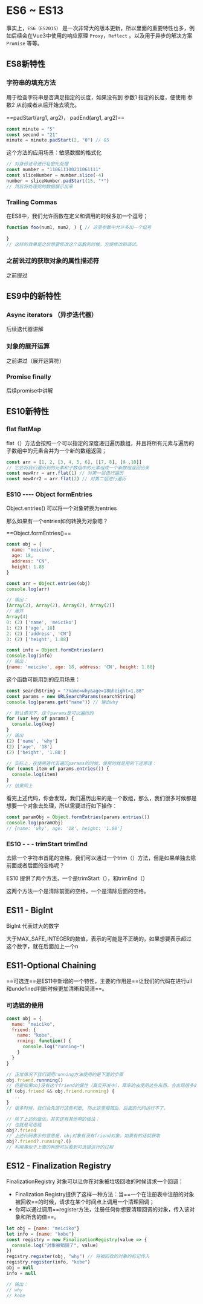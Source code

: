 # ES6 ~ ES13



事实上，`ES6（ES2015）` 是一次非常大的版本更新，所以里面的重要特性也多，例如后续会在Vue3中使用的响应原理 `Proxy`，`Reflect` 。以及用于异步的解决方案 `Promise` 等等。



## ES8新特性

### 字符串的填充方法

用于检查字符串是否满足指定的长度，如果没有到 参数1 指定的长度，便使用 参数2 从前或者从后开始去填充。

==padStart(arg1, arg2)， padEnd(arg1, arg2)==

```js
const minute = "5"
const second = "21"
minute = minute.padStart(2, "0") // 05
```

这个方法的应用场景：敏感数据的格式化

```js
// 对身份证号进行私密化处理
const number = "110611100211061111"
const sliceNumber = number.slice(-4)
number = sliceNumber.padStart(15, "*")
// 然后将处理完的数据展示出来
```



### Trailing  Commas

在ES8中，我们允许函数在定义和调用的时候多加一个逗号；

```js
function foo(num1, num2, ) { // 这里参数中允许多加一个逗号
  
}
// 这样的效果是之后想要修改这个函数的时候，方便修改和调试。
```



### 之前说过的获取对象的属性描述符

之前提过





## ES9中的新特性

### Async iterators （异步迭代器）

后续迭代器讲解

### 对象的展开运算

之前讲过（展开运算符）

### Promise finally

后续promise中讲解





## ES10新特性

### flat flatMap

flat（）方法会按照一个可以指定的深度递归遍历数组，并且将所有元素与遍历的子数组中的元素合并为一个新的数组返回；

```js
const arr = [1, 2, [3, 4, 5, 6], [[7, 8], [9 ,10]]
// 它会将我们遍历到的元素和子数组中的元素组成一个新数组返回出来
const newArr = arr.flat(1) // 对第一层进行遍历
const newArr2 = arr.flat(2) // 对第二层进行遍历
```



### ES10 ----  Object formEntries

Object.entries() 可以将一个对象转换为entries

那么如果有一个entries如何转换为对象嗯？

==Object.formEntries()==

```js
const obj = {
  name: "meiciko",
  age: 18,
  address: "CN",
  height: 1.88
}

const arr = Object.entries(obj)
console.log(arr)

// 输出：
[Array(2), Array(2), Array(2), Array(2)]
// 展开
Array(4)
0: (2) ['name', 'meiciko']
1: (2) ['age', 18]
2: (2) ['address', 'CN']
3: (2) ['height', 1.88]

const info = Object.formEntries(arr)
console.log(info)
// 输出：
{name: 'meiciko', age: 18, address: 'CN', height: 1.88}
```

这个函数可能用到的应用场景：

```js
const searchString = "?name=why&age=18&height=1.88"
const params = new URLSearchParams(searchString)
console.log(params.get("name")) // 输出why

// 默认情况下，这个params是可以遍历的
for (var key of params) {
  console.log(key)
}
// 输出
(2) ['name', 'why']
(2) ['age', '18']
(2) ['height', '1.88']

// 实际上，在使用迭代去遍历params的时候，使用的就是用的下述原理：
for (const item of params.entries()) {
  console.log(item)
}
// 结果同上
```

看完上述代码，你会发现，我们遍历出来的是一个数组，那么，我们很多时候都是想要一个对象去处理，所以需要进行如下操作：

```js
const paramObj = Object.formEntries(params.entries())
console.log(paramObj)
// {name: 'why', age: '18', height: '1.88'}
```



### ES10 -  - - trimStart trimEnd

去除一个字符串首尾的空格，我们可以通过一个trim（）方法，但是如果单独去除前面或者后面的空格呢？

ES10 提供了两个方法，一个是trimStart（），和trimEnd（）

这两个方法一个是清除前面的空格，一个是清除后面的空格。





## ES11 - BigInt

BigInt 代表过大的数字

大于MAX_SAFE_INTEGER的数值，表示的可能是不正确的，如果想要表示超过这个数字，就在后面加上一个n



## ES11-Optional Chaining

==可选连==是ES11中新增的一个特性，主要的作用是==让我们的代码在进行ull和undefined判断时候更加清晰和简洁==。

### 可选链的使用

```js
const obj = {
  name: "meiciko",
  friend: {
    name: "kobe", 
    rnning: function() {
      console.log("running~")
    }
  }
}

// 正常情况下我们调用running方法使用的是下面的步骤
obj.friend.runnning()
// 但是如果obj没有这个friend的属性（真实开发中），草率的去使用这些东西，会出现很多的问题
if (obj.friend && obj.friend.runnning) {
  ...
}
// 很多时候，我们会先进行这些判断, 防止这里报错后，后面的代码运行不了。
```

```js
// 除了上述的做法，其实还有其他啊的做法：
// 也就是可选链
obj?.friend
// 上述代码表示的意思是，obj对象有没有friend对象，如果有的话就获取
obj?.friend?.running?.()
// 利用类似于上面的判断可以看到可选链进行的过程
```





## ES12 - Finalization Registry

FinalizationRegistry 对象可以让你在对象被垃圾回收的时候请求一个回调：

-  Finalization Registry提供了这样一种方法：当==一个在注册表中注册的对象被回收==的时候，请求在某个时间点上调用一个清理回调；
- 你可以通过调用==register方法，注册任何你想要清理回调的对象，传入该对象和所含的值==。

```js
let obj = {name: "meiciko"}
let info = {name: "kobe"}
const registry = new FinalizationRegistry(value => {
  console.log("对象被销毁了", value)
})
registry.register(obj, "why") // 将被回收的对象的标记传入
registry.register(info, "kobe")
obj = null
info = null

// 输出：
// why
// kobe
```



